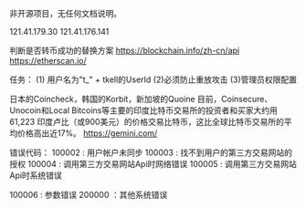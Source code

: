 非开源项目，无任何文档说明。


121.41.179.30
121.41.176.141

判断是否转币成功的替换方案
https://blockchain.info/zh-cn/api
https://etherscan.io/

任务：
(1) 用户名为"t_" + tkell的UserId
(2)必须防止重放攻击
(3)管理员权限配置

日本的Coincheck，韩国的Korbit，新加坡的Quoine
 目前，Coinsecure、Unocoin和Local Bitcoins等主要的印度比特币交易所的投资者和买家大约用61,223 印度卢比（或900美元）的价格交易比特币，这比全球比特币交易所的平均价格高出近17%。
https://gemini.com/

错误代码：
 100002 : 用户帐户未同步
 100003 : 找不到用户的第三方交易网站的授权
 100004 : 调用第三方交易网站Api时网络错误
 100005 : 调用第三方交易网站Api时系统错误

 100006 : 参数错误
 200000 ：其他系统错误
